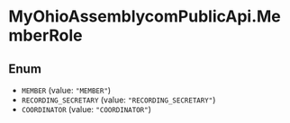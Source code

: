 # MyOhioAssemblycomPublicApi.MemberRole

## Enum

* `MEMBER` (value: `"MEMBER"`)
* `RECORDING_SECRETARY` (value: `"RECORDING_SECRETARY"`)
* `COORDINATOR` (value: `"COORDINATOR"`)
